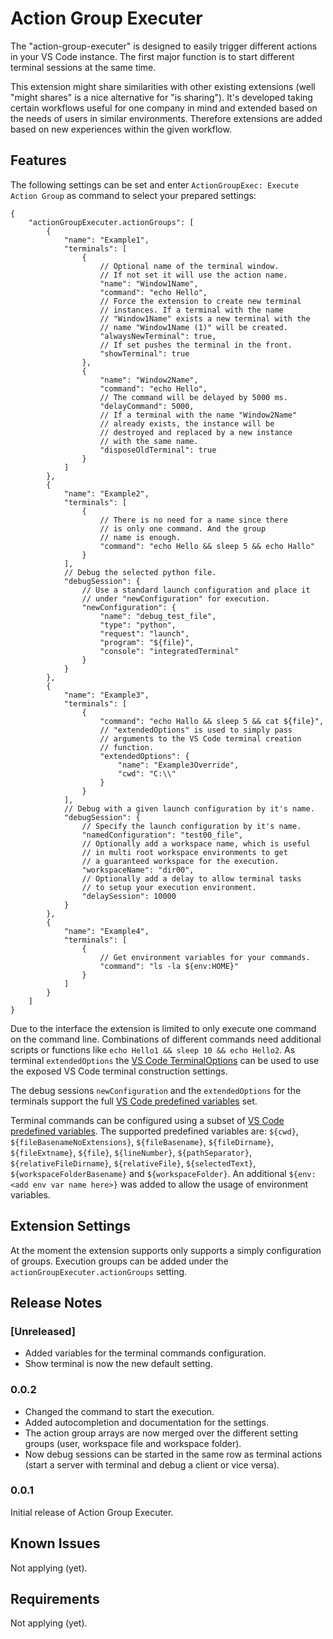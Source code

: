 # Action Group Executer

The "action-group-executer" is designed to easily trigger different actions in your VS Code instance. The first major function is to start different terminal sessions at the same time.

This extension might share similarities with other existing extensions (well "might shares" is a nice alternative for "is sharing"). It's developed taking certain workflows useful for one company in mind and extended based on the needs of users in similar environments. Therefore extensions are added based on new experiences within the given workflow.

## Features

The following settings can be set and enter `ActionGroupExec: Execute Action Group` as command to select your prepared settings:

```jsonc
{
    "actionGroupExecuter.actionGroups": [
        {
            "name": "Example1",
            "terminals": [
                {
                    // Optional name of the terminal window.
                    // If not set it will use the action name.
                    "name": "Window1Name",
                    "command": "echo Hello",
                    // Force the extension to create new terminal
                    // instances. If a terminal with the name
                    // "Window1Name" exists a new terminal with the
                    // name "Window1Name (1)" will be created.
                    "alwaysNewTerminal": true,
                    // If set pushes the terminal in the front.
                    "showTerminal": true
                },
                {
                    "name": "Window2Name",
                    "command": "echo Hello",
                    // The command will be delayed by 5000 ms.
                    "delayCommand": 5000,
                    // If a terminal with the name "Window2Name"
                    // already exists, the instance will be
                    // destroyed and replaced by a new instance
                    // with the same name.
                    "disposeOldTerminal": true
                }
            ]
        },
        {
            "name": "Example2",
            "terminals": [
                {
                    // There is no need for a name since there
                    // is only one command. And the group
                    // name is enough.
                    "command": "echo Hello && sleep 5 && echo Hallo"
                }
            ],
            // Debug the selected python file.
            "debugSession": {
                // Use a standard launch configuration and place it
                // under "newConfiguration" for execution.
                "newConfiguration": {
                    "name": "debug_test_file",
                    "type": "python",
                    "request": "launch",
                    "program": "${file}",
                    "console": "integratedTerminal"
                }
            }
        },
        {
            "name": "Example3",
            "terminals": [
                {
                    "command": "echo Hallo && sleep 5 && cat ${file}",
                    // "extendedOptions" is used to simply pass
                    // arguments to the VS Code terminal creation
                    // function.
                    "extendedOptions": {
                        "name": "Example3Override",
                        "cwd": "C:\\"
                    }
                }
            ],
            // Debug with a given launch configuration by it's name.
            "debugSession": {
                // Specify the launch configuration by it's name.
                "namedConfiguration": "test00_file",
                // Optionally add a workspace name, which is useful
                // in multi root workspace environments to get
                // a guaranteed workspace for the execution.
                "workspaceName": "dir00",
                // Optionally add a delay to allow terminal tasks
                // to setup your execution environment.
                "delaySession": 10000
            }
        },
        {
            "name": "Example4",
            "terminals": [
                {
                    // Get environment variables for your commands.
                    "command": "ls -la ${env:HOME}"
                }
            ]
        }
    ]
}
```

Due to the interface the extension is limited to only execute one command on the command line. Combinations of different commands need additional scripts or functions like `echo Hello1 && sleep 10 && echo Hello2`. As terminal `extendedOptions` the [VS Code TerminalOptions](https://code.visualstudio.com/api/references/vscode-api#TerminalOptions) can be used to use the exposed VS Code terminal construction settings.

The debug sessions `newConfiguration` and the `extendedOptions` for the terminals support the full [VS Code predefined variables](https://code.visualstudio.com/docs/editor/variables-reference) set.

Terminal commands can be configured using a subset of [VS Code predefined variables](https://code.visualstudio.com/docs/editor/variables-reference). The supported predefined variables are:
`${cwd}`, `${fileBasenameNoExtensions}`, `${fileBasename}`, `${fileDirname}`, `${fileExtname}`, `${file}`, `${lineNumber}`, `${pathSeparator}`, `${relativeFileDirname}`, `${relativeFile}`, `${selectedText}`, `${workspaceFolderBasename}` and `${workspaceFolder}`.
An additional `${env:<add env var name here>}` was added to allow the usage of environment variables.

## Extension Settings

At the moment the extension supports only supports a simply configuration of groups. Execution groups can be added under the `actionGroupExecuter.actionGroups` setting.

## Release Notes

### [Unreleased]

* Added variables for the terminal commands configuration.
* Show terminal is now the new default setting.

### 0.0.2

* Changed the command to start the execution.
* Added autocompletion and documentation for the settings.
* The action group arrays are now merged over the different setting groups (user, workspace file and workspace folder).
* Now debug sessions can be started in the same row as terminal actions (start a server with terminal and debug a client or vice versa).

### 0.0.1

Initial release of Action Group Executer.

## Known Issues

Not applying (yet).

## Requirements

Not applying (yet).
